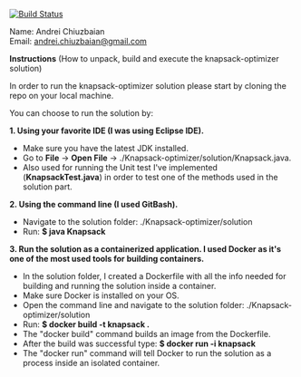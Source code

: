 [![Build Status](https://dev.azure.com/AndreiLearningDevOps/Amazing%20App/_apis/build/status/Amazing%20App?branchName=main)](https://dev.azure.com/AndreiLearningDevOps/Amazing%20App/_build/latest?definitionId=1&branchName=main)

Name: Andrei Chiuzbaian </br>
Email: andrei.chiuzbaian@gmail.com

**Instructions** (How to unpack, build and execute the knapsack-optimizer solution) </br>

In order to run the knapsack-optimizer solution please start by cloning the repo on your local machine. </br>

You can choose to run the solution by: </br>

**1.  Using your favorite IDE (I was using Eclipse IDE).** </br>
* Make sure you have the latest JDK installed. </br>
* Go to **File** -> **Open File** -> ./Knapsack-optimizer/solution/Knapsack.java. </br>
* Also used for running the Unit test I've implemented (**KnapsackTest.java**) in order to test one of the methods used in the solution part. </br>

**2.  Using the command line (I used GitBash).** </br>
* Navigate to the solution folder: ./Knapsack-optimizer/solution </br>
* Run: **$ java Knapsack** </br>

**3.  Run the solution as a containerized application. I used Docker as it's one of the most used tools for building containers.** 
* In the solution folder, I created a Dockerfile with all the info needed for building and running the solution inside a container. </br>
* Make sure Docker is installed on your OS. </br>
* Open the command line and navigate to the solution folder: ./Knapsack-optimizer/solution </br>
* Run: **$ docker build -t knapsack .** </br>
* The "docker build" command builds an image from the Dockerfile. </br>
* After the build was successful type: **$ docker run -i knapsack**  </br>
* The "docker run" command will tell Docker to run the solution as a process inside an isolated container. </br>


 
